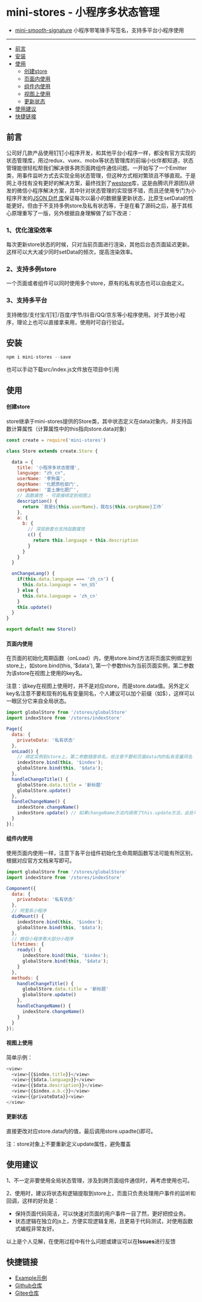 # mini-stores - 小程序多状态管理

- [mini-smooth-signature](https://github.com/linjc/mini-smooth-signature) 小程序带笔锋手写签名，支持多平台小程序使用

---

- [前言](#前言)
- [安装](#安装)
- [使用](#使用)
  - [创建store](#创建store)
  - [页面内使用](#页面内使用)
  - [组件内使用](#组件内使用)
  - [视图上使用](#视图上使用)
  - [更新状态](#更新状态)
- [使用建议](#使用建议)
- [快捷链接](#快捷链接)

## 前言
公司好几款产品使用钉钉小程序开发，和其他平台小程序一样，都没有官方实现的状态管理库，用过redux、vuex、mobx等状态管理库的前端小伙伴都知道，状态管理能很轻松帮我们解决很多跨页面跨组件通信问题。一开始写了一个Emitter类，用事件监听方式去实现全局状态管理，但这种方式相对繁琐且不够直观。于是网上寻找有没有更好的解决方案，最终找到了[westore](https://github.com/Tencent/westore)库，这是由腾讯开源团队研发的微信小程序解决方案，其中针对状态管理的实现很不错，而且还使用专门为小程序开发的[JSON Diff 库](https://github.com/Tencent/westore/blob/v1/utils/diff.js)保证每次以最小的数据量更新状态，比原生setData的性能更好。但由于不支持多例store及私有状态等，于是在看了源码之后，基于其核心原理重写了一版，另外根据自身理解做了如下改进：

### 1、优化渲染效率
每次更新store状态的时候，只对当前页面进行渲染，其他后台态页面延迟更新。这样可以大大减少同时setData的频次，提高渲染效率。

### 2、支持多例store
一个页面或者组件可以同时使用多个store，原有的私有状态也可以自由定义。

### 3、支持多平台
支持微信/支付宝/钉钉/百度/字节/抖音/QQ/京东等小程序使用。对于其他小程序，理论上也可以直接拿来用，使用时可自行验证。


## 安装
``` js
npm i mini-stores --save
```
也可以手动下载src/index.js文件放在项目中引用

## 使用

#### 创建store

store继承于mini-stores提供的Store类，其中状态定义在data对象内，并支持函数计算属性（计算属性中的this指向store.data对象）
``` js
const create = require('mini-stores')

class Store extends create.Store {

  data = {
    title: '小程序多状态管理',
    language: "zh_cn",
    userName: '李狗蛋',
    deptName: '化肥质检部门',
    corpName: '富土康化肥厂',
    // 函数属性 - 可直接绑定到视图上
    description() {
      return `我是${this.userName}，我在${this.corpName}工作`
    },
    a: {
      b: {
        // 深层嵌套也支持函数属性
        c() {
          return this.language + this.description
        }
      }
    }
  }

  onChangeLang() {
    if(this.data.language === 'zh_cn') {
      this.data.language = 'en_US'
    } else {
      this.data.language = 'zh_cn'
    }
    this.update()
  }
}

export default new Store()
``` 

#### 页面内使用

在页面的初始化周期函数（onLoad）内，使用store.bind方法将页面实例绑定到store上，如store.bind(this, '$data'), 第一个参数this为当前页面实例，第二参数为该store在视图上使用的key名。

注意：该key在视图上使用时，并不是对应store，而是store.data值。另外定义key名注意不要和现有的私有变量同名，个人建议可以加个前缀（如$），这样可以一眼区分它来自全局状态。

``` js
import globalStore from '/stores/globalStore'
import indexStore from '/stores/indexStore'

Page({
  data: {
    privateData: '私有状态'
  },
  onLoad() {
    // 绑定实例到store上，第二参数随意命名，但注意不要和页面data内的私有变量同名
    indexStore.bind(this, '$index');
    globalStore.bind(this, '$data');
  },
  handleChangeTitle() {
    globalStore.data.title = '新标题'
    globalStore.update()
  },
  handleChangeName() {
    indexStore.changeName()
    indexStore.update() // 如果changeName方法内调用了this.update方法，此处可以省去调用indexStore.update()
  }
});
```

#### 组件内使用

使用页面内使用一样，注意下各平台组件初始化生命周期函数写法可能有所区别，根据对应官方文档来写即可。


``` js
import globalStore from '/stores/globalStore'
import indexStore from '/stores/indexStore'

Component({
  data: {
    privateData: '私有状态'
  },
  // 阿里系小程序
  didMount() {
    indexStore.bind(this, '$index');
    globalStore.bind(this, '$data');
  },
  // 微信小程序等大部分小程序
  lifetimes: {
    ready() {
      indexStore.bind(this, '$index');
      globalStore.bind(this, '$data');
    }
  },
  methods: {
    handleChangeTitle() {
      globalStore.data.title = '新标题'
      globalStore.update()
    },
    handleChangeName() {
      indexStore.changeName()
    }
  }
});
```

#### 视图上使用
简单示例：
``` js
<view>
  <view>{{$index.title}}</view>
  <view>{{$data.language}}</view>
  <view>{{$data.description}}</view>
  <view>{{$index.a.b.c}}</view>
  <view>{{privateData}}<view>
</view>
```

#### 更新状态

直接更改对应store.data内的值，最后调用store.upadte()即可。

注：store对象上不要重新定义update属性，避免覆盖

## 使用建议
1、不一定非要使用全局状态管理，涉及到跨页面组件通信时，再考虑使用也可。

2、使用时，建议将状态和逻辑提取到store上，页面只负责处理用户事件的监听和回调，这样的好处是：
* 保持页面代码简洁，可以快速对页面的用户事件一目了然，更好把控业务。
* 状态逻辑在独立的js上，方便实现逻辑复用，且更易于代码测试，对使用函数式编程非常友好。


以上是个人见解，在使用过程中有什么问题或建议可以在**Issues**进行反馈

## 快捷链接

- [Example示例](./examples)
- [Github仓库](https://github.com/linjc/mini-stores)
- [Gitee仓库](https://gitee.com/l2j2c3/mini-stores)
